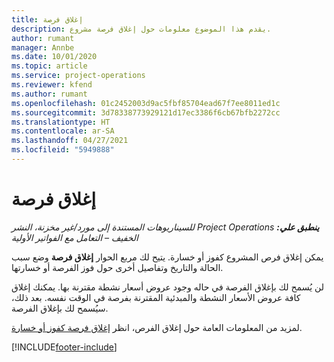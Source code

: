 ```yaml
---
title: إغلاق فرصة
description: يقدم هذا الموضوع معلومات حول إغلاق فرصة مشروع.
author: rumant
manager: Annbe
ms.date: 10/01/2020
ms.topic: article
ms.service: project-operations
ms.reviewer: kfend
ms.author: rumant
ms.openlocfilehash: 01c2452003d9ac5fbf85704ead67f7ee8011ed1c
ms.sourcegitcommit: 3d78338773929121d17ec3386f6cb67bfb2272cc
ms.translationtype: HT
ms.contentlocale: ar-SA
ms.lasthandoff: 04/27/2021
ms.locfileid: "5949888"
---
```

# <a name="close-an-opportunity"></a>إغلاق فرصة

_**ينطبق علي:** ‏‫Project Operations للسيناريوهات المستندة إلى مورد/غير مخزنة‬، ‏‫النشر الخفيف – التعامل مع الفواتير الأولية‬_

يمكن إغلاق فرص المشروع كفوز أو خسارة. يتيح لك مربع الحوار **إغلاق فرصة** وضع سبب الحالة والتاريخ وتفاصيل أخرى حول فوز الفرصة أو خسارتها.

لن يُسمح لك بإغلاق الفرصة في حاله وجود عروض أسعار نشطة مقترنة بها. يمكنك إغلاق كافة عروض الأسعار النشطة والمبدئية المقترنة بفرصة في الوقت نفسه. بعد ذلك، سيُسمح لك بإغلاق الفرصة.

لمزيد من المعلومات العامة حول إغلاق الفرص، انظر [إغلاق فرصة كفوز أو خسارة](/dynamics365/sales-enterprise/close-opportunity-won-lost-sales).


[!INCLUDE[footer-include](../includes/footer-banner.md)]